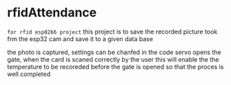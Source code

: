 # rfidAttendance
`for rfid esp8266 project`
this project is to save the recorded picture took frm the esp32 cam and save it to a 
given data base

the photo is captured, settings can be chanfed in the code 
servo opens the gate, when the card is scaned correctly
by the user this will enable the the temperature to be recoreded before the gate is opened so that 
the proces is well completed